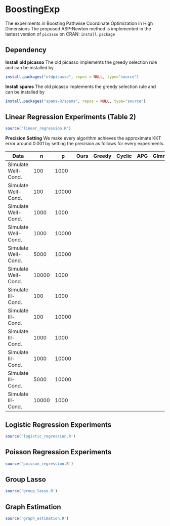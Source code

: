 # BoostingExp
The experiments in Boosting Pathwise Coordinate Optimization in High Dimensions
The proposed ASP-Newton method is implemented in the lastest version of `picasso` on CRAN: `install.package`

## Dependency


**Install old picasso**
The old picasso implements the greedy selection rule and can be installed by
```R
install.packages("oldpicasso", repos = NULL, type="source")
```

**Install spams**
The old picasso implements the greedy selection rule and can be installed by
```R
install.packages("spams-R/spams", repos = NULL, type="source")
```

## Linear Regression Experiments (Table 2)

```R
source('linear_regression.R')
```

**Precision Setting**
We make every algorithm achieves the approximate KKT error around $0.001$ by setting the precision as follows for every experiments.

| Data |n  |p  |Ours | Greedy | Cyclic | APG  | Glmnet | Gcdnet | Ncvreg |
|------|---|---|-----|--------|--------|------|--------|--------|--------|
|Simulate Well-Cond.   |  100  | 1000   |   |   |   |   |   |   |   |
|Simulate Well-Cond.   |  100  | 10000  |   |   |   |   |   |   |   |
|Simulate Well-Cond.   |  1000 | 1000   |   |   |   |   |   |   |   |
|Simulate Well-Cond.   |  1000 | 10000  |   |   |   |   |   |   |   |
|Simulate Well-Cond.   |  5000 | 10000  |   |   |   |   |   |   |   |
|Simulate Well-Cond.   |  10000| 1000   |   |   |   |   |   |   |   |
|Simulate Ill-Cond.    |  100  | 1000   |   |   |   |   |   |   |   |
|Simulate Ill-Cond.    |  100  | 10000  |   |   |   |   |   |   |   |
|Simulate Ill-Cond.    |  1000 | 1000   |   |   |   |   |   |   |   |
|Simulate Ill-Cond.    |  1000 | 10000  |   |   |   |   |   |   |   |
|Simulate Ill-Cond.    |  5000 | 10000  |   |   |   |   |   |   |   |
|Simulate Ill-Cond.    |  10000| 1000   |   |   |   |   |   |   |   |

## Logistic Regression Experiments

```R
source('logistic_regression.R')
```

## Poisson Regression Experiments

```R
source('poisson_regression.R')
```

## Group Lasso

```R
source('group_lasso.R')
```

## Graph Estimation

```R
source('graph_estimation.R')
```
